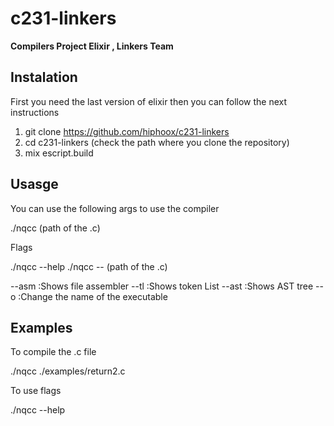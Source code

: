 ﻿# c231-linkers

**Compilers Project Elixir , Linkers Team**

## Instalation

First you need the last version of elixir then you can follow the next instructions

1) git clone https://github.com/hiphoox/c231-linkers
2) cd c231-linkers (check the path where you clone the repository)
3) mix escript.build

## Usasge

You can use the following args to use the compiler

./nqcc (path of the .c)

Flags

./nqcc --help
./nqcc --<flag> (path of the .c)

--asm :Shows file assembler
--tl  :Shows token List
--ast :Shows AST tree
--o   :Change the name of the executable

## Examples

To compile the .c file

./nqcc ./examples/return2.c

To use flags

./nqcc --help
